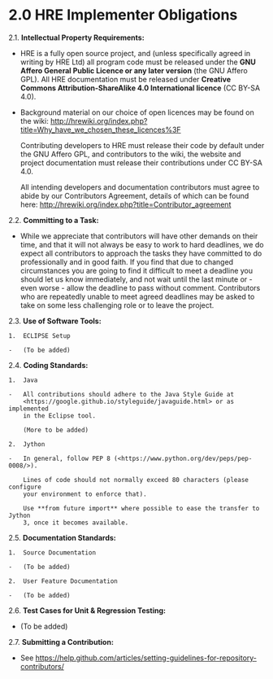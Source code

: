 2.0 HRE Implementer Obligations
===============================

2.1. **Intellectual Property Requirements:**

-   HRE is a fully open source project, and (unless specifically agreed in
    writing by HRE Ltd) all program code must be released under the **GNU Affero
    General Public Licence or any later version** (the GNU Affero GPL). All HRE
    documentation must be released under **Creative Commons
    Attribution-ShareAlike 4.0 International licence** (CC BY-SA 4.0).

-   Background material on our choice of open licences may be found on the wiki:
    <http://hrewiki.org/index.php?title=Why_have_we_chosen_these_licences%3F>

    Contributing developers to HRE must release their code by default under the
    GNU Affero GPL, and contributors to the wiki, the website and project
    documentation must release their contributions under CC BY-SA 4.0.

    All intending developers and documentation contributors must agree to abide
    by our Contributors Agreement, details of which can be found here:
    <http://hrewiki.org/index.php?title=Contributor_agreement>

2.2. **Committing to a Task:**

-   While we appreciate that contributors will have other demands on their time,
    and that it will not always be easy to work to hard deadlines, we do expect
    all contributors to approach the tasks they have committed to do
    professionally and in good faith. If you find that due to changed
    circumstances you are going to find it difficult to meet a deadline you
    should let us know immediately, and not wait until the last minute or - even
    worse - allow the deadline to pass without comment. Contributors who are
    repeatedly unable to meet agreed deadlines may be asked to take on some less
    challenging role or to leave the project.

2.3. **Use of Software Tools:**

~~~~~~~~~~~~~~~~~~~~~~~~~~~~~~~~~~~~~~~~~~~~~~~~~~~~~~~~~~~~~~~~~~~~~~~~~~~~~~~~
1.  ECLIPSE Setup

-   (To be added)
~~~~~~~~~~~~~~~~~~~~~~~~~~~~~~~~~~~~~~~~~~~~~~~~~~~~~~~~~~~~~~~~~~~~~~~~~~~~~~~~

2.4. **Coding Standards:**

~~~~~~~~~~~~~~~~~~~~~~~~~~~~~~~~~~~~~~~~~~~~~~~~~~~~~~~~~~~~~~~~~~~~~~~~~~~~~~~~
1.  Java

-   All contributions should adhere to the Java Style Guide at
    <https://google.github.io/styleguide/javaguide.html> or as implemented
    in the Eclipse tool.

    (More to be added)

2.  Jython

-   In general, follow PEP 8 (<https://www.python.org/dev/peps/pep-0008/>).

    Lines of code should not normally exceed 80 characters (please configure
    your environment to enforce that).

    Use **from future import** where possible to ease the transfer to Jython
    3, once it becomes available.
~~~~~~~~~~~~~~~~~~~~~~~~~~~~~~~~~~~~~~~~~~~~~~~~~~~~~~~~~~~~~~~~~~~~~~~~~~~~~~~~

2.5. **Documentation Standards:**

~~~~~~~~~~~~~~~~~~~~~~~~~~~~~~~~~~~~~~~~~~~~~~~~~~~~~~~~~~~~~~~~~~~~~~~~~~~~~~~~
1.  Source Documentation

-   (To be added)

2.  User Feature Documentation

-   (To be added)
~~~~~~~~~~~~~~~~~~~~~~~~~~~~~~~~~~~~~~~~~~~~~~~~~~~~~~~~~~~~~~~~~~~~~~~~~~~~~~~~

2.6. **Test Cases for Unit & Regression Testing:**

-   (To be added)

2.7. **Submitting a Contribution:**

-   See
    <https://help.github.com/articles/setting-guidelines-for-repository-contributors/>
